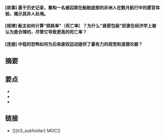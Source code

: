 #### [故事] 基于历史记录，重构一名被囚禁在船舱底部的非洲人在数月航行中的感官体验，揭示其非人处境。


#### [规律] 船主如何计算“损耗率”（死亡率）？为什么“紧密包装”奴隶在经济学上被认为是合理的，尽管它导致更高的死亡率？


#### [连接] 中程的恐怖如何为后来废奴运动提供了最有力的视觉和道德论据？


## 摘要


## 要点

- 
- 
- 

## 链接

- [[{h3_subfolder} MOC]]
